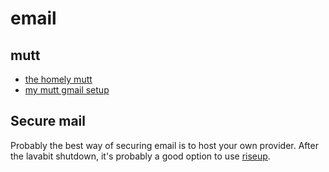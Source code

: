 # email

## mutt
- [the homely mutt](http://stevelosh.com/blog/2012/10/the-homely-mutt/#mutt)
- [my mutt gmail setup](https://hynek.me/articles/my-mutt-gmail-setup/)

## Secure mail
Probably the best way of securing email is to host your own provider. After the
lavabit shutdown, it's probably a good option to use
[riseup](https://help.riseup.net/).
